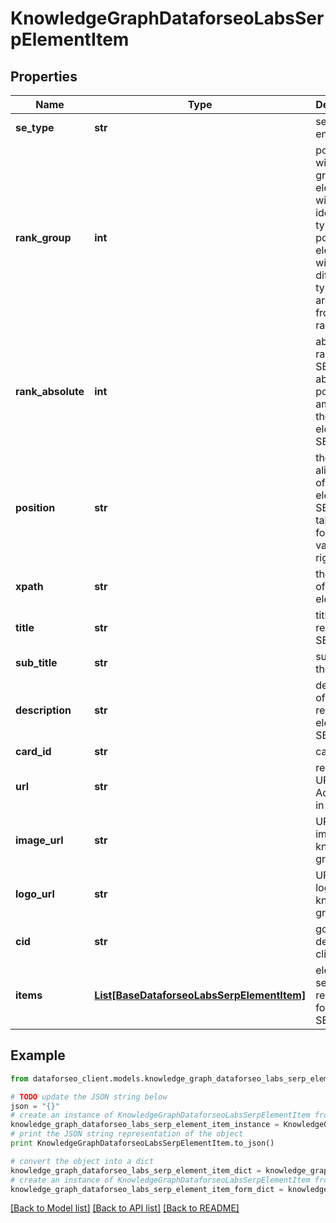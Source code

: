 # KnowledgeGraphDataforseoLabsSerpElementItem


## Properties

Name | Type | Description | Notes
------------ | ------------- | ------------- | -------------
**se_type** | **str** | search engine type | [optional] 
**rank_group** | **int** | position within a group of elements with identical type values positions of elements with different type values are omitted from rank_group | [optional] 
**rank_absolute** | **int** | absolute rank in SERP absolute position among all the elements in SERP | [optional] 
**position** | **str** | the alignment of the element in SERP can take the following values: left, right | [optional] 
**xpath** | **str** | the XPath of the element | [optional] 
**title** | **str** | title of the result in SERP | [optional] 
**sub_title** | **str** | subtitle of the item | [optional] 
**description** | **str** | description of the results element in SERP | [optional] 
**card_id** | **str** | card id | [optional] 
**url** | **str** | relevant URL of the Ad element in SERP | [optional] 
**image_url** | **str** | URL of the image from knowledge graph | [optional] 
**logo_url** | **str** | URL of the logo from knowledge graph | [optional] 
**cid** | **str** | google-defined client id | [optional] 
**items** | [**List[BaseDataforseoLabsSerpElementItem]**](BaseDataforseoLabsSerpElementItem.md) | elements of search results found in SERP | [optional] 

## Example

```python
from dataforseo_client.models.knowledge_graph_dataforseo_labs_serp_element_item import KnowledgeGraphDataforseoLabsSerpElementItem

# TODO update the JSON string below
json = "{}"
# create an instance of KnowledgeGraphDataforseoLabsSerpElementItem from a JSON string
knowledge_graph_dataforseo_labs_serp_element_item_instance = KnowledgeGraphDataforseoLabsSerpElementItem.from_json(json)
# print the JSON string representation of the object
print KnowledgeGraphDataforseoLabsSerpElementItem.to_json()

# convert the object into a dict
knowledge_graph_dataforseo_labs_serp_element_item_dict = knowledge_graph_dataforseo_labs_serp_element_item_instance.to_dict()
# create an instance of KnowledgeGraphDataforseoLabsSerpElementItem from a dict
knowledge_graph_dataforseo_labs_serp_element_item_form_dict = knowledge_graph_dataforseo_labs_serp_element_item.from_dict(knowledge_graph_dataforseo_labs_serp_element_item_dict)
```
[[Back to Model list]](../README.md#documentation-for-models) [[Back to API list]](../README.md#documentation-for-api-endpoints) [[Back to README]](../README.md)


